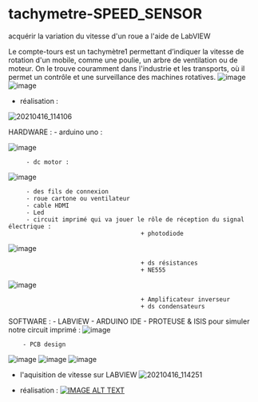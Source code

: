 # tachymetre-SPEED_SENSOR
acquérir la variation du vitesse d'un roue a l'aide de LabVIEW 

Le compte-tours est un tachymètre1 permettant d’indiquer la vitesse de rotation d'un mobile, comme une poulie, un arbre de ventilation ou de moteur. On le trouve couramment dans l'industrie et les transports, où il permet un contrôle et une surveillance des machines rotatives.
![image](https://user-images.githubusercontent.com/80831555/113363668-53a2b580-9349-11eb-962f-ebb94dd35e77.png)![image](https://user-images.githubusercontent.com/80831555/113364733-26a3d200-934c-11eb-8080-a5358c87852c.png)



- réalisation :

![20210416_114106](https://user-images.githubusercontent.com/80831555/115054916-56b4ae80-9ed0-11eb-95b6-1ebc15951d78.jpg)


HARDWARE : 
         - arduino uno :
         
         
![image](https://user-images.githubusercontent.com/80831555/113365176-5acbc280-934d-11eb-8446-9a08dc3f1bbf.png)

         - dc motor : 
  ![image](https://user-images.githubusercontent.com/80831555/113365224-7df67200-934d-11eb-90f5-732e3d1581f3.png)

         - des fils de connexion
         - roue cartone ou ventilateur 
         - cable HDMI 
         - Led 
         - circuit imprimé qui va jouer le rôle de réception du signal électrique : 
                                         + photodiode 
                                         
  ![image](https://user-images.githubusercontent.com/80831555/113365295-b26a2e00-934d-11eb-9835-bfb2d37b9a84.png)

                                         + ds résistances 
                                         + NE555
   ![image](https://user-images.githubusercontent.com/80831555/113365326-cc0b7580-934d-11eb-8eab-c7da4bff8470.png)

                                         + Amplificateur inverseur 
                                         + ds condensateurs 



SOFTWARE : 
      - LABVIEW 
      - ARDUINO IDE 
     - PROTEUSE & ISIS  pour simuler notre circuit imprimé :
   ![image](https://user-images.githubusercontent.com/80831555/113365448-391f0b00-934e-11eb-999d-1db930c4118f.png)

        - PCB design 
         
 
![image](https://user-images.githubusercontent.com/80831555/113365850-602a0c80-934f-11eb-9e7c-c625ecb45b45.png)
![image](https://user-images.githubusercontent.com/80831555/113365860-68824780-934f-11eb-8cdc-e22373bb48f1.png)
![image](https://user-images.githubusercontent.com/80831555/113365870-6ddf9200-934f-11eb-925e-502e8189c3ba.png)


- l'aquisition de vitesse sur LABVIEW
![20210416_114251](https://user-images.githubusercontent.com/80831555/115055097-8fed1e80-9ed0-11eb-92af-97e9f26c70db.jpg)

- réalisation : 
[![IMAGE ALT TEXT](http://img.youtube.com/vi/kyK7IjjTQiQ/0.jpg)](http://www.youtube.com/watch?v=kyK7IjjTQiQ"tachy")  

 
                                         
